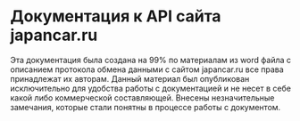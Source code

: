 # Документация к API сайта japancar.ru

Эта документация была создана на 99% по материалам из word файла с описанием протокола обмена данными с сайтом japancar.ru все права принадлежат их авторам. Данный материал был опубликован исключительно для удобства работы с документацией и не несет в себе какой либо коммерческой составляющей. Внесены незначительные замечания, которые стали понятны в процессе работы с документом.

